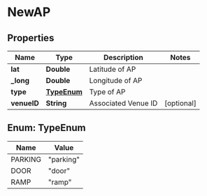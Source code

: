 
# NewAP

## Properties
Name | Type | Description | Notes
------------ | ------------- | ------------- | -------------
**lat** | **Double** | Latitude of AP | 
**_long** | **Double** | Longitude of AP | 
**type** | [**TypeEnum**](#TypeEnum) | Type of AP | 
**venueID** | **String** | Associated Venue ID |  [optional]


<a name="TypeEnum"></a>
## Enum: TypeEnum
Name | Value
---- | -----
PARKING | &quot;parking&quot;
DOOR | &quot;door&quot;
RAMP | &quot;ramp&quot;



